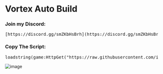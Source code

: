 # Vortex Auto Build

### Join my Discord:  
<pre>[https://discord.gg/smZKbHsBrh](https://discord.gg/smZKbHsBrh)</pre>

### Copy The Script:
<pre>loadstring(game:HttpGet("https://raw.githubusercontent.com/infyiff/backup/main/dex.lua"))()</pre>

![image](https://github.com/user-attachments/assets/9af0703c-8c3f-4dc4-9ca6-6b3f5ee9bd8c)


